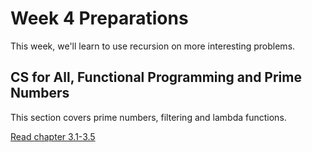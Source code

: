 # Week 4 Preparations

This week, we'll learn to use recursion on more interesting problems.

## CS for All, Functional Programming and Prime Numbers

This section covers prime numbers, filtering and lambda functions.

[Read chapter 3.1-3.5](https://www.cs.hmc.edu/csforall/FunctionalProgrammingDeux/functionalprogrammingdeux.html)


